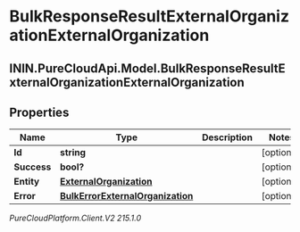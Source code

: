 # BulkResponseResultExternalOrganizationExternalOrganization

## ININ.PureCloudApi.Model.BulkResponseResultExternalOrganizationExternalOrganization

## Properties

|Name | Type | Description | Notes|
|------------ | ------------- | ------------- | -------------|
| **Id** | **string** |  | [optional] |
| **Success** | **bool?** |  | [optional] |
| **Entity** | [**ExternalOrganization**](ExternalOrganization) |  | [optional] |
| **Error** | [**BulkErrorExternalOrganization**](BulkErrorExternalOrganization) |  | [optional] |



_PureCloudPlatform.Client.V2 215.1.0_
